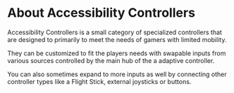 # About Accessibility Controllers

Accessibility Controllers is a small category of specialized controllers that are designed to primarily to meet the needs of gamers with limited mobility.

They can be customized to fit the players needs with swapable inputs from various sources controlled by the main hub of the a adaptive controller.

You can also sometimes expand to more inputs as well by connecting other controller types like a Flight Stick, external joysticks or buttons.
